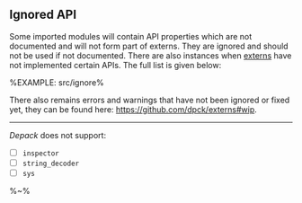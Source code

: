 ## Ignored API

Some imported modules will contain API properties which are not documented and will not form part of externs. They are ignored and should not be used if not documented. There are also instances when [externs](https://github.com/dpck/externs) have not implemented certain APIs. The full list is given below:

%EXAMPLE: src/ignore%

There also remains errors and warnings that have not been ignored or fixed yet, they can be found here: https://github.com/dpck/externs#wip.

---

_Depack_ does not support:

- [ ] `inspector`
- [ ] `string_decoder`
- [ ] `sys`

%~%